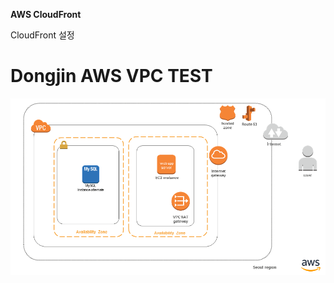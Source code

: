 **AWS CloudFront** 

CloudFront 설정


# Dongjin AWS VPC TEST

![구성1](https://github.com/dockerdongjin/aws-network-examples/blob/master/case1.png)
